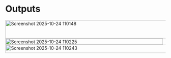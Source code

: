 # Outputs
<img width="662" height="57" alt="Screenshot 2025-10-24 110148" src="https://github.com/user-attachments/assets/23328579-e7d4-4e57-9921-e36b1a482102" />
<img width="495" height="20" alt="Screenshot 2025-10-24 110225" src="https://github.com/user-attachments/assets/e8906262-ca0c-4738-861e-c5adad56f741" />
<img width="522" height="26" alt="Screenshot 2025-10-24 110243" src="https://github.com/user-attachments/assets/1606e1d4-7024-4cdb-8f4d-52221b4be1d8" />
